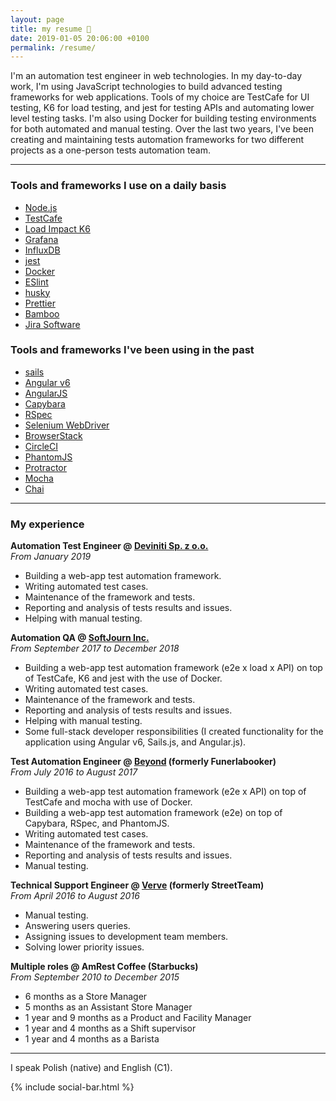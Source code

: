 ```yaml
---
layout: page
title: my resume 📃
date: 2019-01-05 20:06:00 +0100
permalink: /resume/
---
```


I'm an automation test engineer in web technologies. In my day-to-day work, I'm using JavaScript technologies to build advanced testing frameworks for web applications. Tools of my choice are TestCafe for UI testing, K6 for load testing, and jest for testing APIs and automating lower level testing tasks. I'm also using Docker for building testing environments for both automated and manual testing. Over the last two years, I've been creating and maintaining tests automation frameworks for two different projects as a one-person tests automation team.

---

### Tools and frameworks I use on a daily basis
- [Node.js](https://github.com/nodejs/node)
- [TestCafe](https://github.com/DevExpress/testcafe)
- [Load Impact K6](https://github.com/loadimpact/k6)
- [Grafana](https://github.com/grafana/grafana)
- [InfluxDB](https://github.com/influxdata/influxdb)
- [jest](https://github.com/facebook/jest)
- [Docker](https://www.docker.com/products/docker-engine)
- [ESlint](https://github.com/eslint/eslint)
- [husky](https://github.com/typicode/husky)
- [Prettier](https://github.com/prettier/prettier)
- [Bamboo](https://www.atlassian.com/software/bamboo)
- [Jira Software](https://www.atlassian.com/software/jira)

### Tools and frameworks I've been using in the past
- [sails](https://github.com/balderdashy/sails)
- [Angular v6](https://github.com/angular/angular)
- [AngularJS](https://github.com/angular/angular.js)
- [Capybara](https://github.com/teamcapybara/capybara)
- [RSpec](https://github.com/rspec/rspec)
- [Selenium WebDriver](https://www.seleniumhq.org/projects/webdriver/)
- [BrowserStack](https://www.browserstack.com)
- [CircleCI](https://circleci.com)
- [PhantomJS](https://github.com/ariya/phantomjs)
- [Protractor](https://github.com/angular/protractor)
- [Mocha](https://github.com/mochajs/mocha)
- [Chai](https://github.com/chaijs/chai)

---

### My experience
**Automation Test Engineer @ [Deviniti Sp. z o.o.](https://deviniti.com)**  
*From January 2019*  
- Building a web-app test automation framework.
- Writing automated test cases.
- Maintenance of the framework and tests.
- Reporting and analysis of tests results and issues.
- Helping with manual testing.

**Automation QA @ [SoftJourn Inc.](https://softjourn.com)**  
*From September 2017 to December 2018*  
- Building a web-app test automation framework (e2e x load x API) on top of TestCafe, K6 and jest with the use of Docker.
- Writing automated test cases.
- Maintenance of the framework and tests.
- Reporting and analysis of tests results and issues.
- Helping with manual testing.
- Some full-stack developer responsibilities (I created functionality for the application using Angular v6, Sails.js, and Angular.js).

**Test Automation Engineer @ [Beyond](https://beyond.life) (formerly Funerlabooker)**  
*From July 2016 to August 2017*  
- Building a web-app test automation framework (e2e x API) on top of TestCafe and mocha with use of Docker.
- Building a web-app test automation framework (e2e) on top of Capybara, RSpec, and PhantomJS.
- Writing automated test cases.
- Maintenance of the framework and tests.
- Reporting and analysis of tests results and issues.
- Manual testing.

**Technical Support Engineer @ [Verve](https://onverve.com) (formerly StreetTeam)**  
*From April 2016 to August 2016*  
- Manual testing.
- Answering users queries.
- Assigning issues to development team members.
- Solving lower priority issues.

**Multiple roles @ AmRest Coffee (Starbucks)**  
*From September 2010 to December 2015*  
- 6 months as a Store Manager
- 5 months as an Assistant Store Manager
- 1 year and 9 months as a Product and Facility Manager
- 1 year and 4 months as a Shift supervisor
- 1 year and 4 months as a Barista

---

I speak Polish (native) and English (C1).

{% include social-bar.html %}
